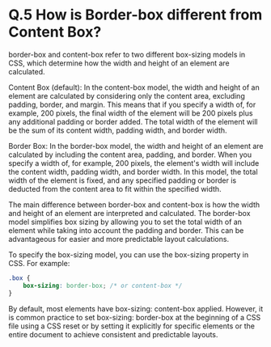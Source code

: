 # Q.5 How is Border-box different from Content Box?

border-box and content-box refer to two different box-sizing models in CSS, which determine how the width and height of an element are calculated.

Content Box (default): In the content-box model, the width and height of an element are calculated by considering only the content area, excluding padding, border, and margin. This means that if you specify a width of, for example, 200 pixels, the final width of the element will be 200 pixels plus any additional padding or border added. The total width of the element will be the sum of its content width, padding width, and border width.

Border Box: In the border-box model, the width and height of an element are calculated by including the content area, padding, and border. When you specify a width of, for example, 200 pixels, the element's width will include the content width, padding width, and border width. In this model, the total width of the element is fixed, and any specified padding or border is deducted from the content area to fit within the specified width.

The main difference between border-box and content-box is how the width and height of an element are interpreted and calculated. The border-box model simplifies box sizing by allowing you to set the total width of an element while taking into account the padding and border. This can be advantageous for easier and more predictable layout calculations.

To specify the box-sizing model, you can use the box-sizing property in CSS. For example:

```css
.box {
    box-sizing: border-box; /* or content-box */
}
```

By default, most elements have box-sizing: content-box applied. However, it is common practice to set box-sizing: border-box at the beginning of a CSS file using a CSS reset or by setting it explicitly for specific elements or the entire document to achieve consistent and predictable layouts.
